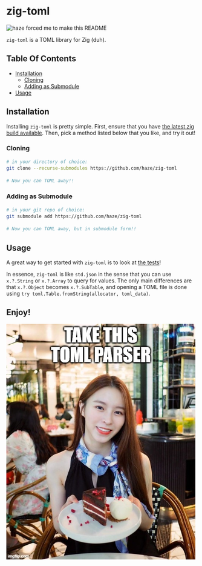 # zig-toml

![haze forced me to make this README](https://img.shields.io/static/v1?label=haze&message=forced%20me%20to%20make%20this%20README&color=F7A41D)

`zig-toml` is a TOML library for Zig (duh).

<!-- omit in toc -->
## Table Of Contents
- [Installation](#installation)
  - [Cloning](#cloning)
  - [Adding as Submodule](#adding-as-submodule)
- [Usage](#usage)

## Installation

Installing `zig-toml` is pretty simple. First, ensure that you have [the latest zig build available](https://ziglang.org/download/).
Then, pick a method listed below that you like, and try it out!

### Cloning

```bash
# in your directory of choice:
git clone --recurse-submodules https://github.com/haze/zig-toml

# Now you can TOML away!!
```

### Adding as Submodule

```bash
# in your git repo of choice:
git submodule add https://github.com/haze/zig-toml

# Now you can TOML away, but in submodule form!!
```

## Usage

A great way to get started with `zig-toml` is to look at [the tests](https://github.com/haze/zig-toml/blob/master/src/test.zig)!

In essence, `zig-toml` is like `std.json` in the sense that you can use `x.?.String` or `x.?.Array` to query for values. The only main differences are that `x.?.Object`
becomes `x.?.SubTable`, and opening a TOML file is done using `try toml.Table.fromString(allocator, toml_data)`.

<!-- omit in toc -->
## Enjoy!

![bad kpop meme](https://github.com/SuperAuguste/zig-toml/blob/master/kpop_readme.jpg?raw=true)

